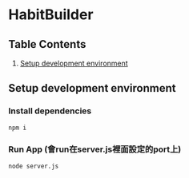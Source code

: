# HabitBuilder
## Table Contents
1. [Setup development environment](#setup-dev-env)
## Setup development environment <a name="setup-dev-env"></a>
### Install dependencies
`npm i`
### Run App (會run在server.js裡面設定的port上)
`node server.js`